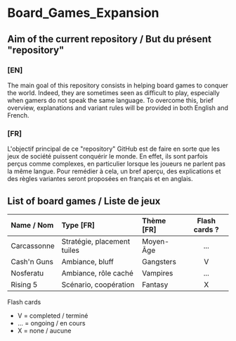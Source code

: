 Board_Games_Expansion
=====================


Aim of the current repository / But du présent "repository"
-----------------------------------------------------------


### [EN]

The main goal of this repository consists in helping board games to conquer the world.
Indeed, they are sometimes seen as difficult to play, especially when gamers do not speak the same language.
To overcome this, brief overview, explanations and variant rules will be provided in both English and French.


### [FR] 

L'objectif principal de ce "repository" GitHub est de faire en sorte que les jeux de société puissent conquérir le monde.
En effet, ils sont parfois perçus comme complexes, en particulier lorsque les joueurs ne parlent pas la même langue.
Pour remédier à cela, un bref aperçu, des explications et des règles variantes seront proposées en français et en anglais.


List of board games / Liste de jeux
-----------------------------------


|	Name / Nom	|	Type [FR]					|	Thème [FR]	|	Flash cards ?	|
|	:---------	|	:--------					|	:---------	|	:-----------:	|
|	Carcassonne	|	Stratégie, placement tuiles	|	Moyen-Âge	|		...			|
|	Cash'n Guns	|	Ambiance, bluff				|	Gangsters	|		V			|
|	Nosferatu	|	Ambiance, rôle caché		|	Vampires	|		...			|
|	Rising 5	|	Scénario, coopération		|	Fantasy		|		X			|

Flash cards
* V = completed / terminé
* ... = ongoing / en cours
* X = none / aucune